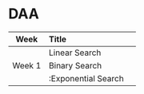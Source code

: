 # DAA

| Week          | Title                                              |                                                     |
| ------------- |:---------------------------------------------------|----------------------------------------------------:|
|               | Linear Search                                      |                                                     |
| Week 1        | Binary Search                                      |                                                     |
|               |:Exponential Search                                 |                                                     |

